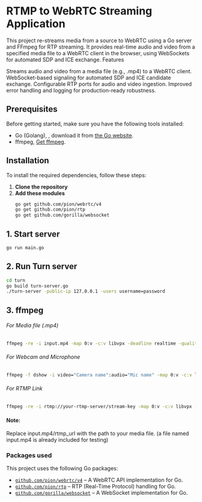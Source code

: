 
# RTMP to WebRTC Streaming Application

This project re-streams media from a source to WebRTC using a Go server and FFmpeg for RTP streaming. It provides real-time audio and video from a specified media file to a WebRTC client in the browser, using WebSockets for automated SDP and ICE exchange.
Features

Streams audio and video from a media file (e.g., .mp4) to a WebRTC client.
WebSocket-based signaling for automated SDP and ICE candidate exchange.
Configurable RTP ports for audio and video ingestion.
Improved error handling and logging for production-ready robustness.

## Prerequisites

Before getting started, make sure you have the following tools installed:

- Go (Golang), , download it from [the Go website](https://golang.org/dl/).
- ffmpeg, [Get ffmpeg](https://www.ffmpeg.org/download.html).

## Installation

To install the required dependencies, follow these steps:

1. **Clone the repository**
2. **Add these modules**
   ```bash
   go get github.com/pion/webrtc/v4
   go get github.com/pion/rtp
   go get github.com/gorilla/websocket

## 1. Start server

```bash
go run main.go
```

## 2. Run Turn server

```bash
cd turn
go build turn-server.go
./turn-server -public-ip 127.0.0.1 -users username=password
```

## 3. ffmpeg

###### For Media file (.mp4)
```bash
ffmpeg -re -i input.mp4 -map 0:v -c:v libvpx -deadline realtime -quality realtime -cpu-used 5 -bufsize 1000k -g 15 -r 30 -b:v 800k -static-thresh 0 -error-resilient 1 -max_delay 0 -buffer_size 0 -payload_type 96 -ssrc 1 -f rtp rtp://127.0.0.1:5004 -map 0:a -c:a libopus -b:a 48k -application lowdelay -frame_duration 20 -payload_type 111 -ssrc 2 -f rtp rtp://127.0.0.1:5005
```

###### For Webcam and Microphone
```bash
ffmpeg -f dshow -i video="Camera name":audio="Mic name" -map 0:v -c:v libvpx -deadline realtime -quality realtime -cpu-used 5 -bufsize 1000k -g 15 -r 30 -b:v 800k -s 640x480 -static-thresh 0 -error-resilient 1 -payload_type 96 -ssrc 1 -f rtp rtp://127.0.0.1:5004 -map 0:a -c:a libopus -b:a 48k -payload_type 111 -ssrc 2 -f rtp rtp://127.0.0.1:5005
```

###### For RTMP Link
```bash
ffmpeg -re -i rtmp://your-rtmp-server/stream-key -map 0:v -c:v libvpx -deadline realtime -quality realtime -cpu-used 5 -bufsize 1000k -g 15 -r 30 -b:v 2M -s 1280x720 -static-thresh 0 -error-resilient 1 -payload_type 96 -ssrc 1 -f rtp rtp://127.0.0.1:5004 -map 0:a -c:a libopus -b:a 48k -application lowdelay -frame_duration 20 -payload_type 111 -ssrc 2 -f rtp rtp://127.0.0.1:5005
```

#### Note:

Replace input.mp4/rtmp_url with the path to your media file. (a file named input.mp4 is already included for testing)



### Packages used

This project uses the following Go packages:

- [`github.com/pion/webrtc/v4`](https://github.com/pion/webrtc) – A WebRTC API implementation for Go.
- [`github.com/pion/rtp`](https://github.com/pion/rtp) – RTP (Real-Time Protocol) handling for Go.
- [`github.com/gorilla/websocket`](https://github.com/gorilla/websocket) – A WebSocket implementation for Go.

